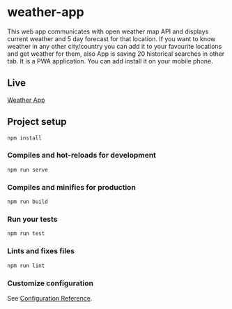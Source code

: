 # weather-app
This web app communicates with open weather map API and displays current weather and 5 day forecast for that location. If you want to know weather in any other city/country you can add it to your favourite locations and get weather for them, also App is saving 20 historical searches in other tab.
It is a PWA application. You can add install it on your mobile phone.

## Live
<a href="https://weather-app-dev.netlify.com/">Weather App</a>

## Project setup
```
npm install
```

### Compiles and hot-reloads for development
```
npm run serve
```

### Compiles and minifies for production
```
npm run build
```

### Run your tests
```
npm run test
```

### Lints and fixes files
```
npm run lint
```

### Customize configuration
See [Configuration Reference](https://cli.vuejs.org/config/).
